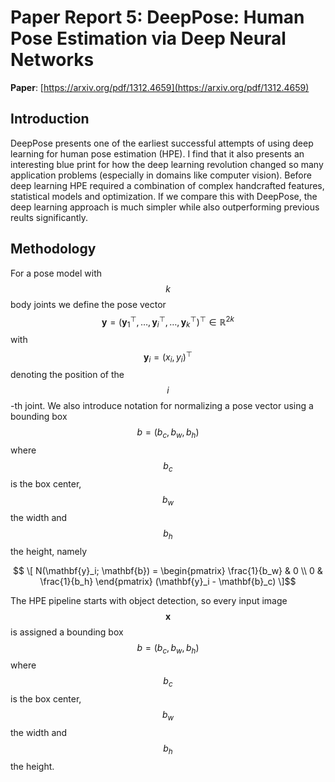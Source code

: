 # Paper Report 5: DeepPose: Human Pose Estimation via Deep Neural Networks

**Paper**: [https://arxiv.org/pdf/1312.4659](https://arxiv.org/pdf/1312.4659)

## Introduction

DeepPose presents one of the earliest successful attempts of using deep learning for human pose estimation (HPE).
I find that it also presents an interesting blue print for how the deep learning revolution changed so many application problems
(especially in domains like computer vision). Before deep learning HPE required a combination of complex handcrafted features, statistical models
and optimization. If we compare this with DeepPose, the deep learning approach is much simpler while also outperforming previous reults significantly.

## Methodology

For a pose model with $$ k $$ body joints we define the pose vector 
$$  \mathbf{y} = (\mathbf{y}_1^\top, \ldots,\mathbf{y}_i^\top ,\ldots ,\mathbf{y}_k^\top )^\top \in \mathbb{R}^{2k} $$ with $$ \mathbf{y}_i = (x_i, y_i)^\top $$
denoting the position of the $$i$$-th joint. We also introduce notation for normalizing a pose vector using a bounding box $$ b = (b_c, b_w, b_h) $$ where $$b_c$$ is
the box center, $$ b_w $$ the width and $$ b_h $$ the height, namely

$$ \[
N(\mathbf{y}_i; \mathbf{b}) = 
\begin{pmatrix}
\frac{1}{b_w} & 0 \\
0 & \frac{1}{b_h}
\end{pmatrix}
(\mathbf{y}_i - \mathbf{b}_c)
\]$$



The HPE pipeline starts with object detection, so every input image $$ \mathbf{x} $$ is assigned a bounding box $$ b = (b_c, b_w, b_h) $$ where $$b_c$$ is
the box center, $$ b_w $$ the width and $$ b_h $$ the height. 

